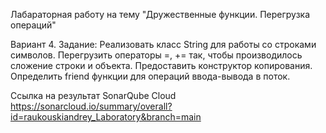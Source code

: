 Лабараторная работу на тему "Дружественные функции. Перегрузка операций"

Вариант 4. Задание: Реализовать класс String для работы со строками символов. Перегрузить операторы =, += так, чтобы производилось сложение строки и объекта. Предоставить конструктор копирования. Определить friend функции для операций ввода-вывода в поток.

Ссылка на результат SonarQube Cloud
https://sonarcloud.io/summary/overall?id=raukouskiandrey_Laboratory&branch=main